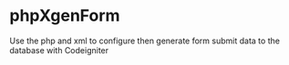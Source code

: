 phpXgenForm
===========

Use the php and xml to configure then generate form submit data to the database with Codeigniter
